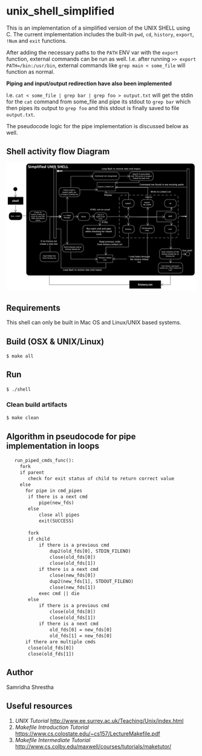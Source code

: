 # unix_shell_simplified
This is an implementation of a simplified version of the UNIX SHELL using C. The current implementation includes the built-in `pwd`, `cd`, `history`, `export`, `!Num` and `exit` functions.

After adding the necessary paths to the `PATH` ENV var with the `export` function, external commands can be run as well.
I.e. after running `>> export PATH=/bin:/usr/bin`, external commands like `grep main < some_file` will function as normal.

**Piping and input/output redirection have also been implemented**

I.e. `cat < some_file | grep bar | grep foo > output.txt` will get the stdin for the `cat` command from some_file and pipe its stdout to `grep bar` which then pipes its output to `grep foo` and this stdout is finally saved to file `output.txt`.

The pseudocode logic for the pipe implementation is discussed below as well.

## Shell activity flow Diagram
<img src="https://github.com/SamSamhuns/unix_shell_simplified/blob/master/shell_activity_flow_diagram.png" />

## Requirements
This shell can only be built in Mac OS and Linux/UNIX based systems.

## Build (OSX & UNIX/Linux)
```shell
$ make all
```

## Run
```shell
$ ./shell
```

### Clean build artifacts
```shell
$ make clean
```

## Algorithm in pseudocode for pipe implementation in loops

       run_piped_cmds_func():
         fork
         if parent
            check for exit status of child to return correct value
         else
           for pipe in cmd_pipes
            if there is a next cmd
                pipe(new_fds)
            else
                close all pipes
                exit(SUCCESS)

            fork
            if child
                if there is a previous cmd
                    dup2(old_fds[0], STDIN_FILENO)
                    close(old_fds[0])
                    close(old_fds[1])
                if there is a next cmd
                    close(new_fds[0])
                    dup2(new_fds[1], STDOUT_FILENO)
                    close(new_fds[1])
                exec cmd || die
            else
                if there is a previous cmd
                    close(old_fds[0])
                    close(old_fds[1])
                if there is a next cmd
                    old_fds[0] = new_fds[0]
                    old_fds[1] = new_fds[0]
           if there are multiple cmds
            close(old_fds[0])
            close(old_fds[1])

## Author
Samridha Shrestha

## Useful resources
1. *UNIX Tutorial* <http://www.ee.surrey.ac.uk/Teaching/Unix/index.html>
2. *Makefile Introduction Tutorial* <https://www.cs.colostate.edu/~cs157/LectureMakefile.pdf>
3. *Makefile Intermediate Tutorial* <http://www.cs.colby.edu/maxwell/courses/tutorials/maketutor/>
